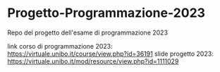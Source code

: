 # Progetto-Programmazione-2023
Repo del progetto dell'esame di programmazione 2023

link corso di programmazione 2023: https://virtuale.unibo.it/course/view.php?id=36191
slide progetto 2023: https://virtuale.unibo.it/mod/resource/view.php?id=1111029
